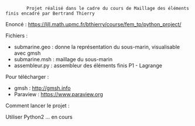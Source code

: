             Projet réalisé dans le cadre du cours de Maillage des éléments finis encadré par Bertrand Thierry
                         
  Enoncé : https://ljll.math.upmc.fr/bthierry/course/fem_tp/python_project/
  
  Fichiers : 
  
  - submarine.geo : donne la représentation du sous-marin, visualisable avec gmsh
  - submarine.msh : maillage du sous-marin
  - assembleur.py : assembleur des éléments finis P1 - Lagrange 
  
  Pour télécharger : 
  - gmsh : http://gmsh.info
  - Paraview : https://www.paraview.org

  Comment lancer le projet : 
  
  Utiliser Python2 ... en cours 
